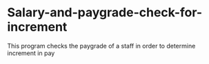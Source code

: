 # Salary-and-paygrade-check-for-increment
This program checks the paygrade of a staff in order to determine increment in pay
